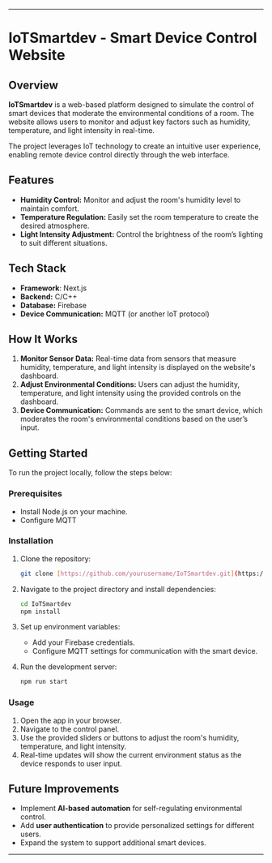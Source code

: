 
---

# IoTSmartdev - Smart Device Control Website

## Overview

**IoTSmartdev** is a web-based platform designed to simulate the control of smart devices that moderate the environmental conditions of a room. The website allows users to monitor and adjust key factors such as humidity, temperature, and light intensity in real-time.

The project leverages IoT technology to create an intuitive user experience, enabling remote device control directly through the web interface.

## Features

- **Humidity Control:** Monitor and adjust the room's humidity level to maintain comfort.
- **Temperature Regulation:** Easily set the room temperature to create the desired atmosphere.
- **Light Intensity Adjustment:** Control the brightness of the room’s lighting to suit different situations.

## Tech Stack

- **Framework**: Next.js
- **Backend:** C/C++
- **Database:** Firebase
- **Device Communication:** MQTT (or another IoT protocol)

## How It Works

1. **Monitor Sensor Data:** Real-time data from sensors that measure humidity, temperature, and light intensity is displayed on the website's dashboard.
2. **Adjust Environmental Conditions:** Users can adjust the humidity, temperature, and light intensity using the provided controls on the dashboard.
3. **Device Communication:** Commands are sent to the smart device, which moderates the room's environmental conditions based on the user’s input.

## Getting Started

To run the project locally, follow the steps below:

### Prerequisites

- Install Node.js on your machine. 
- Configure MQTT 

### Installation

1. Clone the repository:

   ```bash
   git clone [https://github.com/yourusername/IoTSmartdev.git](https://github.com/Sang-Nguyen-Phuoc/IoT-SmartHomeDev.git)
   ```

2. Navigate to the project directory and install dependencies:

   ```bash
   cd IoTSmartdev
   npm install
   ```

3. Set up environment variables:
   
   - Add your Firebase credentials.
   - Configure MQTT settings for communication with the smart device.

4. Run the development server:

   ```bash
   npm run start
   ```

### Usage

1. Open the app in your browser.
2. Navigate to the control panel.
3. Use the provided sliders or buttons to adjust the room's humidity, temperature, and light intensity.
4. Real-time updates will show the current environment status as the device responds to user input.

## Future Improvements

- Implement **AI-based automation** for self-regulating environmental control.
- Add **user authentication** to provide personalized settings for different users.
- Expand the system to support additional smart devices.
---
